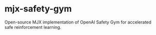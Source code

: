 # mjx-safety-gym
Open-source MJX implementation of OpenAI Safety Gym for accelerated safe reinforcement learning.
